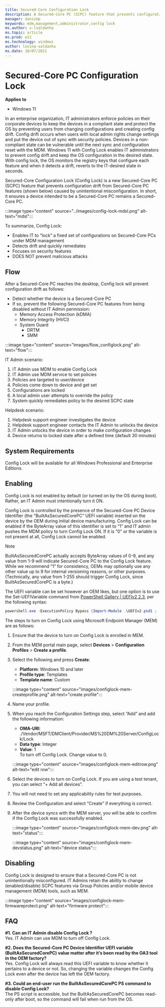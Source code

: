```yaml
---
title: Secured-Core Configuration Lock
description: A Secured-Core PC (SCPC) feature that prevents configuration drift from Secured-Core PC features (shown below) caused by unintentional misconfiguration. 
manager: dansimp
keywords: mdm,management,administrator,config lock
ms.author: v-lsaldanha
ms.topic: article
ms.prod: w11
ms.technology: windows
author: lovina-saldanha
ms.date: 10/07/2021
---
```


# Secured-Core PC Configuration Lock 

**Applies to**

-   Windows 11

In an enterprise organization, IT administrators enforce policies on their corporate devices to keep the devices in a compliant state and protect the OS by preventing users from changing configurations and creating config drift. Config drift occurs when users with local admin rights change settings and put the device out of sync with security policies. Devices in a non-compliant state can be vulnerable until the next sync and configuration reset with the MDM. Windows 11 with Config Lock enables IT administrators to prevent config drift and keep the OS configuration in the desired state. With config lock, the OS monitors the registry keys that configure each feature and when it detects a drift, reverts to the IT-desired state in seconds.

Secured-Core Configuration Lock (Config Lock) is a new Secured-Core PC (SCPC) feature that prevents configuration drift from Secured-Core PC features (shown below) caused by unintentional misconfiguration. In short, it ensures a device intended to be a Secured-Core PC remains a Secured-Core PC.

:::image type="content" source="../images/config-lock-mdsl.png" alt-text="mdsl":::

To summarize, Config Lock:

- Enables IT to “lock” a fixed set of configurations on Secured-Core PCs under MDM management
- Detects drift and quickly remediates
- Focuses on security features
- DOES NOT prevent malicious attacks

## Flow

After a Secured-Core PC reaches the desktop, Config lock will prevent configuration drift as follows:

- Detect whether the device is a Secured-Core PC
- If so, prevent the following Secured-Core PC features from being disabled without IT Admin permission:
    - Memory Access Protection (kDMA)
    - Memory Integrity (HVCI)
    - System Guard
        - DRTM
        - SMM

:::image type="content" source="images/flow_configlock.png" alt-text="flow":::

IT Admin scenario:

1. IT Admin use MDM to enable Config Lock
1. IT Admin use MDM service to set policies
1. Policies are targeted to user/device
1. Policies come down to device and get set
1. Configurations are locked
1. A local admin user attempts to override the policy
1. System quickly remediates policy to the desired SCPC state

Helpdesk scenario:

1. Helpdesk support engineer investigates the device
1. Helpdesk support engineer contacts the IT Admin to unlocks the device
1. IT Admin unlocks the device in order to make configuration changes
1. Device returns to locked state after a defined time (default 30 minutes)

## System Requirements

Config Lock will be available for all Windows Professional and Enterprise Editions.  

## Enabling

Config Lock is not enabled by default (or turned on by the OS during boot). Rather, an IT Admin must intentionally turn it ON.
 
Config Lock is controlled by the presence of the Secured-Core PC Device Identifier (the “BuiltAsSecuredCorePC” UEFI variable) inserted on the device by the OEM during initial device manufacturing. Config Lock can be enabled if the ByteArray value of this identifier is set to “1” and IT admin pushes the MDM policy to turn Config Lock ON. If it is “0” or the variable is not present at all, Config Lock cannot be enabled.

> [!NOTE]
> BuiltAsSecuredCorePC actually accepts ByteArray values of 0-9, and any value from 1-9 will indicate Secured-Core PC to the Config Lock feature.  While we recommend “1” for consistency, OEMs may optionally use any other value up to 9 for internal versioning reasons, or other purposes.  (Technically, any value from 1-255 should trigger Config Lock, since BuiltAsSecuredCorePC is a byte.)

The UEFI variable can be set however an OEM likes, but one option is to use the Set-UEFIVariable command from [PowerShell Gallery | UEFIv2 2.3](https://www.powershellgallery.com/packages/UEFIv2/2.3), per the following syntax:

```powershell
powershell.exe -ExecutionPolicy Bypass {Import-Module .\UEFIv2.psd1 ;  Set-UEFIVariable -VariableName BuiltAsSecuredCorePC -Namespace '{77fa9abd-0359-4d32-bd60-28f4e78f784b}' -ByteArray @(01) }. common ..]
```

The steps to turn on Config Lock using Microsoft Endpoint Manager (MEM) are as follows:

1. Ensure that the device to turn on Config Lock is enrolled in MEM.
1. From the MEM portal main page, select **Devices** > **Configuration Profiles** > **Create a profile**.
1. Select the following and press **Create**:
    - **Platform**: Windows 10 and later
    - **Profile type**: Templates
    - **Template name**: Custom

    :::image type="content" source="images/configlock-mem-createprofile.png" alt-text="create profile":::

1. Name your profile.
1. When you reach the Configuration Settings step, select “Add” and add the following information:
    - **OMA-URI**: ./Vendor/MSFT/DMClient/Provider/MS%20DM%20Server/ConfigLock/Lock
    - **Data type**: Integer
    - **Value**: 1 </br>
    To turn off Config Lock. Change value to 0.

    :::image type="content" source="images/configlock-mem-editrow.png" alt-text="edit row":::

1. Select the devices to turn on Config Lock. If you are using a test tenant, you can select “+ Add all devices”.
1. You will not need to set any applicability rules for test purposes.
1. Review the Configuration and select “Create” if everything is correct.
1. After the device syncs with the MEM server, you will be able to confirm if the Config Lock was successfully enabled.

    :::image type="content" source="images/configlock-mem-dev.png" alt-text="status":::

    :::image type="content" source="images/configlock-mem-devstatus.png" alt-text="device status":::

## Disabling
Config Lock is designed to ensure that a Secured-Core PC is not unintentionally misconfigured.  IT Admins retain the ability to change (enabled/disable) SCPC features via Group Policies and/or mobile device management (MDM) tools, such as MEM.

:::image type="content" source="images/configlock-mem-firmwareprotect.png" alt-text="firmware protect":::
 
## FAQ

**#1. Can an IT Admin disable Config Lock ?** </br>
	Yes. IT Admin can use MDM to turn off Config Lock.

**#2. Does the Secured-Core PC Device Identifier UEFI variable (BuiltAsSecuredCorePC) value matter after it’s been read by the OA3 tool in the OEM factory?** </br>
    Yes. Config Lock will always read this UEFI variable to know whether it pertains to a device or not. So, changing the variable changes the Config Lock even after the device has left the OEM factory.

**#3. Could an end-user run the BuiltAsSecuredCorePC PS command to disable Config Lock?** </br>
	The PS script is accessible, but the BuiltAsSecuredCorePC becomes read-only after boot, so the command will fail when run from the OS.
